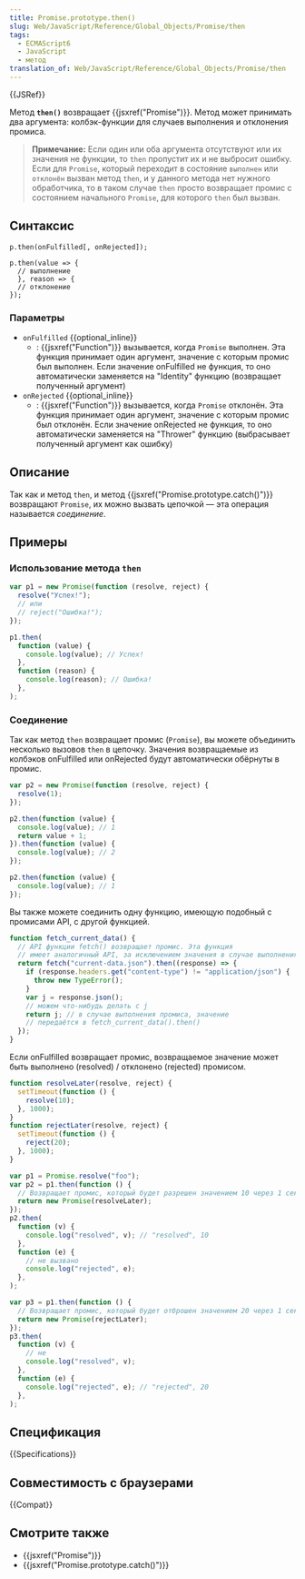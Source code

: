 ```yaml
---
title: Promise.prototype.then()
slug: Web/JavaScript/Reference/Global_Objects/Promise/then
tags:
  - ECMAScript6
  - JavaScript
  - метод
translation_of: Web/JavaScript/Reference/Global_Objects/Promise/then
---
```


{{JSRef}}

Метод **`then()`** возвращает {{jsxref("Promise")}}. Метод может принимать два аргумента: колбэк-функции для случаев выполнения и отклонения промиса.

> **Примечание:** Если один или оба аргумента отсутствуют или их значения не функции, то `then` пропустит их и не выбросит ошибку. Если для `Promise`, который переходит в состояние `выполнен` или `отклонён` вызван метод `then`, и у данного метода нет нужного обработчика, то в таком случае `then` просто возвращает промис с состоянием начального `Promise`, для которого `then` был вызван.

## Синтаксис

```
p.then(onFulfilled[, onRejected]);

p.then(value => {
  // выполнение
  }, reason => {
  // отклонение
});
```

### Параметры

- `onFulfilled` {{optional_inline}}
  - : {{jsxref("Function")}} вызывается, когда `Promise` выполнен. Эта функция принимает один аргумент, значение с которым промис был выполнен. Если значение onFulfilled не функция, то оно автоматически заменяется на "Identity" функцию (возвращает полученный аргумент)
- `onRejected` {{optional_inline}}
  - : {{jsxref("Function")}} вызывается, когда `Promise` отклонён. Эта функция принимает один аргумент, значение с которым промис был отклонён. Если значение onRejected не функция, то оно автоматически заменяется на "Thrower" функцию (выбрасывает полученный аргумент как ошибку)

## Описание

Так как и метод `then`, и метод {{jsxref("Promise.prototype.catch()")}} возвращают `Promise`, их можно вызвать цепочкой — эта операция называется _соединение_.

## Примеры

### Использование метода `then`

```js
var p1 = new Promise(function (resolve, reject) {
  resolve("Успех!");
  // или
  // reject("Ошибка!");
});

p1.then(
  function (value) {
    console.log(value); // Успех!
  },
  function (reason) {
    console.log(reason); // Ошибка!
  },
);
```

### Соединение

Так как метод `then` возвращает промис (`Promise`), вы можете объединить несколько вызовов `then` в цепочку. Значения возвращаемые из колбэков onFulfilled или onRejected будут автоматически обёрнуты в промис.

```js
var p2 = new Promise(function (resolve, reject) {
  resolve(1);
});

p2.then(function (value) {
  console.log(value); // 1
  return value + 1;
}).then(function (value) {
  console.log(value); // 2
});

p2.then(function (value) {
  console.log(value); // 1
});
```

Вы также можете соединить одну функцию, имеющую подобный с промисами API, с другой функцией.

```js
function fetch_current_data() {
  // API функции fetch() возвращает промис. Эта функция
  // имеет аналогичный API, за исключением значения в случае выполнения
  return fetch("current-data.json").then((response) => {
    if (response.headers.get("content-type") != "application/json") {
      throw new TypeError();
    }
    var j = response.json();
    // можем что-нибудь делать с j
    return j; // в случае выполнения промиса, значение
    // передаётся в fetch_current_data().then()
  });
}
```

Если onFulfilled возвращает промис, возвращаемое значение может быть выполнено (resolved) / отклонено (rejected) промисом.

```js
function resolveLater(resolve, reject) {
  setTimeout(function () {
    resolve(10);
  }, 1000);
}
function rejectLater(resolve, reject) {
  setTimeout(function () {
    reject(20);
  }, 1000);
}

var p1 = Promise.resolve("foo");
var p2 = p1.then(function () {
  // Возвращает промис, который будет разрешен значением 10 через 1 секунду
  return new Promise(resolveLater);
});
p2.then(
  function (v) {
    console.log("resolved", v); // "resolved", 10
  },
  function (e) {
    // не вызвано
    console.log("rejected", e);
  },
);

var p3 = p1.then(function () {
  // Возвращает промис, который будет отброшен значением 20 через 1 секунду
  return new Promise(rejectLater);
});
p3.then(
  function (v) {
    // не
    console.log("resolved", v);
  },
  function (e) {
    console.log("rejected", e); // "rejected", 20
  },
);
```

## Спецификация

{{Specifications}}

## Совместимость с браузерами

{{Compat}}

## Смотрите также

- {{jsxref("Promise")}}
- {{jsxref("Promise.prototype.catch()")}}
